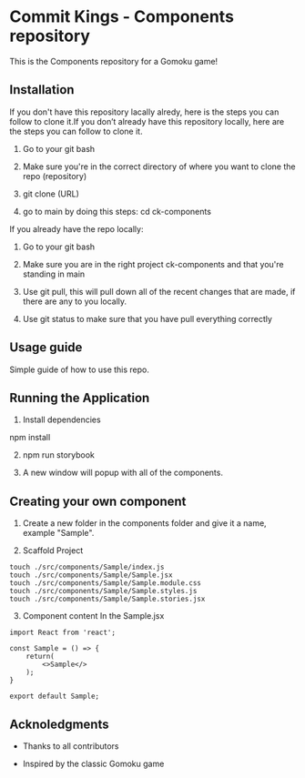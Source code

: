 # Commit Kings - Components repository

This is the Components repository for a Gomoku game!

## Installation

If you don't have this repository lacally alredy, here is the steps you can follow to clone it.If you don’t already have this repository locally, here are the steps you can follow to clone it.

1. Go to your git bash

2. Make sure you're in the correct directory of where you want to clone the repo (repository)

3. git clone (URL)

4. go to main by doing this steps: cd ck-components

If you already have the repo locally:

1. Go to your git bash

2. Make sure you are in the right project ck-components and that you're standing in main

3. Use git pull, this will pull down all of the recent changes that are made, if there are any to you locally.

4. Use git status to make sure that you have pull everything correctly

## Usage guide

Simple guide of how to use this repo.

## Running the Application

1. Install dependencies

npm install

2. npm run storybook

3. A new window will popup with all of the components.

## Creating your own component

1. Create a new folder in the components folder and give it a name, example "Sample".

2. Scaffold Project

```
touch ./src/components/Sample/index.js
touch ./src/components/Sample/Sample.jsx
touch ./src/components/Sample/Sample.module.css
touch ./src/components/Sample/Sample.styles.js
touch ./src/components/Sample/Sample.stories.jsx
```

3. Component content
   In the Sample.jsx

```
import React from 'react';

const Sample = () => {
    return(
        <>Sample</>
    );
}

export default Sample;
```

## Acknoledgments

- Thanks to all contributors

- Inspired by the classic Gomoku game
